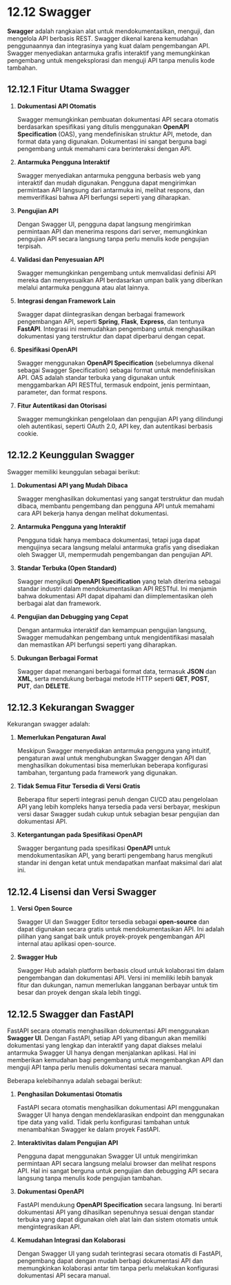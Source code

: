 # 12.12 **Swagger**

**Swagger** adalah rangkaian alat untuk mendokumentasikan, menguji, dan mengelola API berbasis REST. Swagger dikenal karena kemudahan penggunaannya dan integrasinya yang kuat dalam pengembangan API. Swagger menyediakan antarmuka grafis interaktif yang memungkinkan pengembang untuk mengeksplorasi dan menguji API tanpa menulis kode tambahan.

## **12.12.1 Fitur Utama Swagger**

1. **Dokumentasi API Otomatis**
    
    Swagger memungkinkan pembuatan dokumentasi API secara otomatis berdasarkan spesifikasi yang ditulis menggunakan **OpenAPI Specification** (OAS), yang mendefinisikan struktur API, metode, dan format data yang digunakan. Dokumentasi ini sangat berguna bagi pengembang untuk memahami cara berinteraksi dengan API.
    
2. **Antarmuka Pengguna Interaktif**
    
    Swagger menyediakan antarmuka pengguna berbasis web yang interaktif dan mudah digunakan. Pengguna dapat mengirimkan permintaan API langsung dari antarmuka ini, melihat respons, dan memverifikasi bahwa API berfungsi seperti yang diharapkan.
    
3. **Pengujian API**
    
    Dengan Swagger UI, pengguna dapat langsung mengirimkan permintaan API dan menerima respons dari server, memungkinkan pengujian API secara langsung tanpa perlu menulis kode pengujian terpisah.
    
4. **Validasi dan Penyesuaian API**
    
    Swagger memungkinkan pengembang untuk memvalidasi definisi API mereka dan menyesuaikan API berdasarkan umpan balik yang diberikan melalui antarmuka pengguna atau alat lainnya.
    
5. **Integrasi dengan Framework Lain**
    
    Swagger dapat diintegrasikan dengan berbagai framework pengembangan API, seperti **Spring**, **Flask**, **Express**, dan tentunya **FastAPI**. Integrasi ini memudahkan pengembang untuk menghasilkan dokumentasi yang terstruktur dan dapat diperbarui dengan cepat.
    
6. **Spesifikasi OpenAPI**
    
    Swagger menggunakan **OpenAPI Specification** (sebelumnya dikenal sebagai Swagger Specification) sebagai format untuk mendefinisikan API. OAS adalah standar terbuka yang digunakan untuk menggambarkan API RESTful, termasuk endpoint, jenis permintaan, parameter, dan format respons.
    
7. **Fitur Autentikasi dan Otorisasi**
    
    Swagger memungkinkan pengelolaan dan pengujian API yang dilindungi oleh autentikasi, seperti OAuth 2.0, API key, dan autentikasi berbasis cookie.

## **12.12.2 Keunggulan Swagger**

Swagger memiliki keunggulan sebagai berikut:

1. **Dokumentasi API yang Mudah Dibaca**
    
    Swagger menghasilkan dokumentasi yang sangat terstruktur dan mudah dibaca, membantu pengembang dan pengguna API untuk memahami cara API bekerja hanya dengan melihat dokumentasi.
    
2. **Antarmuka Pengguna yang Interaktif**
    
    Pengguna tidak hanya membaca dokumentasi, tetapi juga dapat mengujinya secara langsung melalui antarmuka grafis yang disediakan oleh Swagger UI, mempermudah pengembangan dan pengujian API.
    
3. **Standar Terbuka (Open Standard)**
    
    Swagger mengikuti **OpenAPI Specification** yang telah diterima sebagai standar industri dalam mendokumentasikan API RESTful. Ini menjamin bahwa dokumentasi API dapat dipahami dan diimplementasikan oleh berbagai alat dan framework.
    
4. **Pengujian dan Debugging yang Cepat**
    
    Dengan antarmuka interaktif dan kemampuan pengujian langsung, Swagger memudahkan pengembang untuk mengidentifikasi masalah dan memastikan API berfungsi seperti yang diharapkan.
    
5. **Dukungan Berbagai Format**
    
    Swagger dapat menangani berbagai format data, termasuk **JSON** dan **XML**, serta mendukung berbagai metode HTTP seperti **GET**, **POST**, **PUT**, dan **DELETE**.

## **12.12.3 Kekurangan Swagger**

Kekurangan swagger adalah:

1. **Memerlukan Pengaturan Awal**
    
    Meskipun Swagger menyediakan antarmuka pengguna yang intuitif, pengaturan awal untuk menghubungkan Swagger dengan API dan menghasilkan dokumentasi bisa memerlukan beberapa konfigurasi tambahan, tergantung pada framework yang digunakan.
    
2. **Tidak Semua Fitur Tersedia di Versi Gratis**
    
    Beberapa fitur seperti integrasi penuh dengan CI/CD atau pengelolaan API yang lebih kompleks hanya tersedia pada versi berbayar, meskipun versi dasar Swagger sudah cukup untuk sebagian besar pengujian dan dokumentasi API.
    
3. **Ketergantungan pada Spesifikasi OpenAPI**
    
    Swagger bergantung pada spesifikasi **OpenAPI** untuk mendokumentasikan API, yang berarti pengembang harus mengikuti standar ini dengan ketat untuk mendapatkan manfaat maksimal dari alat ini.

## **12.12.4 Lisensi dan Versi Swagger**

1. **Versi Open Source**
    
    Swagger UI dan Swagger Editor tersedia sebagai **open-source** dan dapat digunakan secara gratis untuk mendokumentasikan API. Ini adalah pilihan yang sangat baik untuk proyek-proyek pengembangan API internal atau aplikasi open-source.
    
2. **Swagger Hub**
    
    Swagger Hub adalah platform berbasis cloud untuk kolaborasi tim dalam pengembangan dan dokumentasi API. Versi ini memiliki lebih banyak fitur dan dukungan, namun memerlukan langganan berbayar untuk tim besar dan proyek dengan skala lebih tinggi.

## **12.12.5 Swagger dan FastAPI**

FastAPI secara otomatis menghasilkan dokumentasi API menggunakan **Swagger UI**. Dengan FastAPI, setiap API yang dibangun akan memiliki dokumentasi yang lengkap dan interaktif yang dapat diakses melalui antarmuka Swagger UI hanya dengan menjalankan aplikasi. Hal ini memberikan kemudahan bagi pengembang untuk mengembangkan API dan menguji API tanpa perlu menulis dokumentasi secara manual. 

Beberapa kelebihannya adalah sebagai berikut:

1. **Penghasilan Dokumentasi Otomatis**
    
    FastAPI secara otomatis menghasilkan dokumentasi API menggunakan Swagger UI hanya dengan mendeklarasikan endpoint dan menggunakan tipe data yang valid. Tidak perlu konfigurasi tambahan untuk menambahkan Swagger ke dalam proyek FastAPI.
    
2. **Interaktivitas dalam Pengujian API**
    
    Pengguna dapat menggunakan Swagger UI untuk mengirimkan permintaan API secara langsung melalui browser dan melihat respons API. Hal ini sangat berguna untuk pengujian dan debugging API secara langsung tanpa menulis kode pengujian tambahan.
    
3. **Dokumentasi OpenAPI**
    
    FastAPI mendukung **OpenAPI Specification** secara langsung. Ini berarti dokumentasi API yang dihasilkan sepenuhnya sesuai dengan standar terbuka yang dapat digunakan oleh alat lain dan sistem otomatis untuk mengintegrasikan API.
    
4. **Kemudahan Integrasi dan Kolaborasi**
    
    Dengan Swagger UI yang sudah terintegrasi secara otomatis di FastAPI, pengembang dapat dengan mudah berbagi dokumentasi API dan memungkinkan kolaborasi antar tim tanpa perlu melakukan konfigurasi dokumentasi API secara manual.